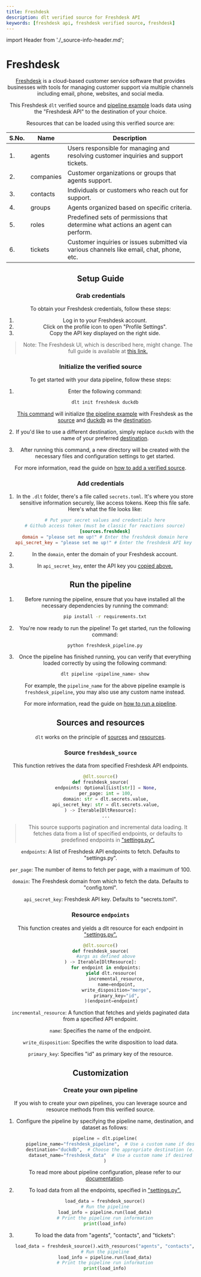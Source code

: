 ```yaml
---
title: Freshdesk
description: dlt verified source for Freshdesk API
keywords: [freshdesk api, freshdesk verified source, freshdesk]
---
```

import Header from './_source-info-header.md';


# Freshdesk

<Header/>


[Freshdesk](https://www.freshworks.com/freshdesk/) is a cloud-based customer service software
that provides businesses with tools for managing customer support via multiple channels including
email, phone, websites, and social media.

This Freshdesk `dlt` verified source and
[pipeline example](https://github.com/dlt-hub/verified-sources/blob/master/sources/freshdesk_pipeline.py)
loads data using the "Freshdesk API" to the destination of your choice.

Resources that can be loaded using this verified source are:

| S.No. | Name      | Description                                                                               |
| ----- | --------- | ----------------------------------------------------------------------------------------- |
| 1.    | agents    |  Users responsible for managing and resolving customer inquiries and support tickets.     |
| 2.    | companies |  Customer organizations or groups that agents support.                                    |
| 3.    | contacts  |  Individuals or customers who reach out for support.                                      |
| 4.    | groups    |  Agents organized based on specific criteria.                                             |
| 5.    | roles     |  Predefined sets of permissions that determine what actions an agent can perform.         |
| 6.    | tickets   |  Customer inquiries or issues submitted via various channels like email, chat, phone, etc. |

## Setup Guide

### Grab credentials

To obtain your Freshdesk credentials, follow these steps:

1. Log in to your Freshdesk account.
1. Click on the profile icon to open "Profile Settings".
1. Copy the API key displayed on the right side.

> Note: The Freshdesk UI, which is described here, might change.
The full guide is available at [this link.](https://support.freshdesk.com/en/support/solutions/articles/215517-how-to-find-your-api-key)

### Initialize the verified source

To get started with your data pipeline, follow these steps:

1. Enter the following command:

   ```sh
   dlt init freshdesk duckdb
   ```

   [This command](../../reference/command-line-interface) will initialize
   [the pipeline example](https://github.com/dlt-hub/verified-sources/blob/master/sources/freshdesk_pipeline.py)
   with Freshdesk as the [source](../../general-usage/source) and
   [duckdb](../destinations/duckdb.md) as the [destination](../destinations).

1. If you'd like to use a different destination, simply replace `duckdb` with the name of your
   preferred [destination](../destinations).

1. After running this command, a new directory will be created with the necessary files and
   configuration settings to get started.

For more information, read the guide on [how to add a verified source](../../walkthroughs/add-a-verified-source).

### Add credentials

1. In the `.dlt` folder, there's a file called `secrets.toml`. It's where you store sensitive
   information securely, like access tokens. Keep this file safe. Here's what the file
   looks like:

   ```toml
   # Put your secret values and credentials here
   # Github access token (must be classic for reactions source)
   [sources.freshdesk]
   domain = "please set me up!" # Enter the freshdesk domain here
   api_secret_key = "please set me up!" # Enter the freshdesk API key here
   ```
1. In the `domain`, enter the domain of your Freshdesk account.

1. In `api_secret_key`, enter the API key you [copied above.](#grab-credentials)

## Run the pipeline

1. Before running the pipeline, ensure that you have installed all the necessary dependencies by
   running the command:
   ```sh
   pip install -r requirements.txt
   ```
1. You're now ready to run the pipeline! To get started, run the following command:
   ```sh
   python freshdesk_pipeline.py
   ```
1. Once the pipeline has finished running, you can verify that everything loaded correctly by using
   the following command:
   ```sh
   dlt pipeline <pipeline_name> show
   ```
   For example, the `pipeline_name` for the above pipeline example is
   `freshdesk_pipeline`, you may also use any custom name instead.

For more information, read the guide on [how to run a pipeline](../../walkthroughs/run-a-pipeline).

## Sources and resources

`dlt` works on the principle of [sources](../../general-usage/source) and
[resources](../../general-usage/resource).

### Source `freshdesk_source`

This function retrives the data from specified Freshdesk API endpoints.

```py
@dlt.source()
def freshdesk_source(
    endpoints: Optional[List[str]] = None,
    per_page: int = 100,
    domain: str = dlt.secrets.value,
    api_secret_key: str = dlt.secrets.value,
) -> Iterable[DltResource]:
    ...
```
> This source supports pagination and incremental data loading. It fetches data from a list of
> specified endpoints, or defaults to predefined endpoints in
> ["settings.py".](https://github.com/dlt-hub/verified-sources/blob/master/sources/freshdesk/settings.py)

`endpoints`: A list of Freshdesk API endpoints to fetch. Defaults to "settings.py".

`per_page`: The number of items to fetch per page, with a maximum of 100.

`domain`: The Freshdesk domain from which to fetch the data. Defaults to "config.toml".

`api_secret_key`: Freshdesk API key. Defaults to "secrets.toml".

### Resource `endpoints`

This function creates and yields a dlt resource for each endpoint in
["settings.py".](https://github.com/dlt-hub/verified-sources/blob/master/sources/freshdesk/settings.py)

```py
@dlt.source()
def freshdesk_source(
    #args as defined above
) -> Iterable[DltResource]:
    for endpoint in endpoints:
        yield dlt.resource(
            incremental_resource,
            name=endpoint,
            write_disposition="merge",
            primary_key="id",
        )(endpoint=endpoint)
```

`incremental_resource`: A function that fetches and yields paginated data from a specified API endpoint.

`name`: Specifies the name of the endpoint.

`write_disposition`: Specifies the write disposition to load data.

`primary_key`: Specifies "id" as primary key of the resource.

## Customization
### Create your own pipeline
If you wish to create your own pipelines, you can leverage source and resource methods from this
verified source.

1. Configure the pipeline by specifying the pipeline name, destination, and dataset as follows:

   ```py
   pipeline = dlt.pipeline(
       pipeline_name="freshdesk_pipeline",  # Use a custom name if desired
       destination="duckdb",  # Choose the appropriate destination (e.g., duckdb, redshift, post)
       dataset_name="freshdesk_data"  # Use a custom name if desired
   )
   ```

   To read more about pipeline configuration, please refer to our
   [documentation](../../general-usage/pipeline).

1. To load data from all the endpoints, specified in ["settings.py".](https://github.com/dlt-hub/verified-sources/blob/master/sources/freshdesk/settings.py)
   ```py
   load_data = freshdesk_source()
   # Run the pipeline
   load_info = pipeline.run(load_data)
   # Print the pipeline run information
   print(load_info)
   ```

1. To load the data from "agents", "contacts", and "tickets":
   ```py
   load_data = freshdesk_source().with_resources("agents", "contacts", "tickets")
   # Run the pipeline
   load_info = pipeline.run(load_data)
   # Print the pipeline run information
   print(load_info)
   ```
<!--@@@DLT_TUBA github-->

